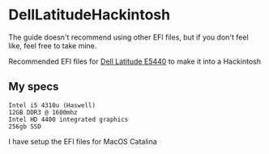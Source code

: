 # DellLatitudeHackintosh
The guide doesn't recommend using other EFI files, but if you don't feel like, feel free to take mine.

Recommended EFI files for [Dell Latitude E5440](https://www.dell.com/support/manuals/en-in/latitude-e5440-laptop/delllatitudee5440_om-v2/specifications?guid=guid-fa08d88f-67d7-4277-a7b9-d872f106a82b&lang=en-us) to make it into a Hackintosh


## My specs
```
Intel i5 4310u (Haswell)
12GB DDR3 @ 1600mhz
Intel HD 4400 integrated graphics
256gb SSD
```

I have setup the EFI files for MacOS Catalina

